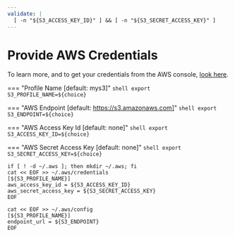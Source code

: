 ```yaml
---
validate: |
  [ -n "${S3_ACCESS_KEY_ID}" ] && [ -n "${S3_SECRET_ACCESS_KEY}" ]
---
```


# Provide AWS Credentials

To learn more, and to get your credentials from the AWS console, [look
here](https://docs.aws.amazon.com/general/latest/gr/aws-sec-cred-types.html).

=== "Profile Name [default: mys3]"
    ```shell
    export S3_PROFILE_NAME=${choice}
    ```

=== "AWS Endpoint [default: https://s3.amazonaws.com]"
    ```shell
    export S3_ENDPOINT=${choice}
    ```

=== "AWS Access Key Id [default: none]"
    ```shell
    export S3_ACCESS_KEY_ID=${choice}
    ```

=== "AWS Secret Access Key [default: none]"
    ```shell
    export S3_SECRET_ACCESS_KEY=${choice}
    ```

```shell
if [ ! -d ~/.aws ]; then mkdir ~/.aws; fi
cat << EOF >> ~/.aws/credentials
[${S3_PROFILE_NAME}]
aws_access_key_id = ${S3_ACCESS_KEY_ID}
aws_secret_access_key = ${S3_SECRET_ACCESS_KEY}
EOF

cat << EOF >> ~/.aws/config
[${S3_PROFILE_NAME}]
endpoint_url = ${S3_ENDPOINT}
EOF
```
